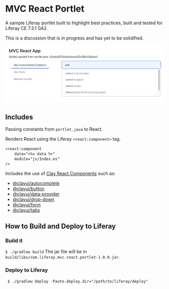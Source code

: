 # MVC React Portlet

A sample Liferay portlet built to highlight best practices, built and tested for Liferay CE 7.3.1 GA2.

This is a discussion that is in progress and has yet to be solidified.

![screenshot](./images/MVCReact.png)

## Includes

Passing constants from `portlet.java` to React. 

Renders React using the Liferay `<react:component>` tag.

```
<react:component
	data="<%= data %>"
	module="js/Index.es"
/>
```

Includes the use of [Clay React Components](https://clayui.com/docs/components/index.html) such as:
* [@clayui/autocomplete](https://clayui.com/docs/components/autocomplete.html)
* [@clayui/button](https://clayui.com/docs/components/buttons.html)
* [@clayui/data-provider](https://clayui.com/docs/components/data-provider.html)
* [@clayui/drop-down](https://clayui.com/docs/components/drop-down.html)
* [@clayui/form](https://clayui.com/docs/components/forms/form.html)
* [@clayui/tabs](https://clayui.com/docs/components/tabs.html)

## How to Build and Deploy to Liferay

### Build it
` $ ./gradlew build `
The jar file will be in `build/libs/com.liferay.mvc.react.portlet-1.0.0.jar`.

### Deploy to Liferay
` $ ./gradlew deploy -Pauto.deploy.dir="/path/to/liferay/deploy"`